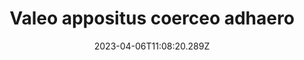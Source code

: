 ---
title: "Valeo appositus coerceo adhaero"
date: 2023-04-06T11:08:20.289Z
permalink: "/valeo-appositus-coerceo-adhaero/"
---